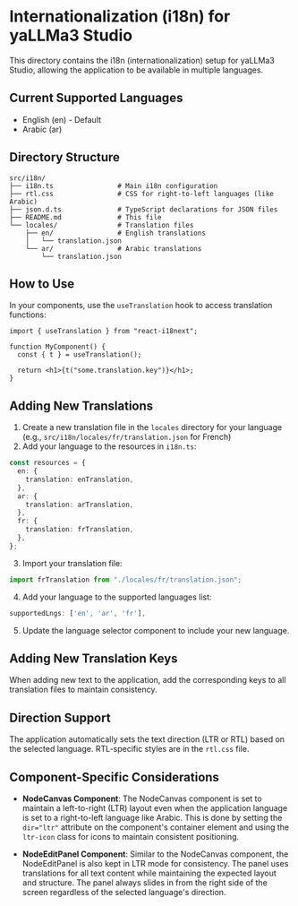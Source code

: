# Internationalization (i18n) for yaLLMa3 Studio

This directory contains the i18n (internationalization) setup for yaLLMa3 Studio, allowing the application to be available in multiple languages.

## Current Supported Languages

- English (en) - Default
- Arabic (ar)

## Directory Structure

```
src/i18n/
├── i18n.ts                # Main i18n configuration
├── rtl.css                # CSS for right-to-left languages (like Arabic)
├── json.d.ts              # TypeScript declarations for JSON files
├── README.md              # This file
└── locales/               # Translation files
    ├── en/                # English translations
    │   └── translation.json
    └── ar/                # Arabic translations
        └── translation.json
```

## How to Use

In your components, use the `useTranslation` hook to access translation functions:

```tsx
import { useTranslation } from "react-i18next";

function MyComponent() {
  const { t } = useTranslation();

  return <h1>{t("some.translation.key")}</h1>;
}
```

## Adding New Translations

1. Create a new translation file in the `locales` directory for your language
   (e.g., `src/i18n/locales/fr/translation.json` for French)
2. Add your language to the resources in `i18n.ts`:

```ts
const resources = {
  en: {
    translation: enTranslation,
  },
  ar: {
    translation: arTranslation,
  },
  fr: {
    translation: frTranslation,
  },
};
```

3. Import your translation file:

```ts
import frTranslation from "./locales/fr/translation.json";
```

4. Add your language to the supported languages list:

```ts
supportedLngs: ['en', 'ar', 'fr'],
```

5. Update the language selector component to include your new language.

## Adding New Translation Keys

When adding new text to the application, add the corresponding keys to all translation files to maintain consistency.

## Direction Support

The application automatically sets the text direction (LTR or RTL) based on the selected language. RTL-specific styles are in the `rtl.css` file.

## Component-Specific Considerations

- **NodeCanvas Component**: The NodeCanvas component is set to maintain a left-to-right (LTR) layout even when the application language is set to a right-to-left language like Arabic. This is done by setting the `dir="ltr"` attribute on the component's container element and using the `ltr-icon` class for icons to maintain consistent positioning.

- **NodeEditPanel Component**: Similar to the NodeCanvas component, the NodeEditPanel is also kept in LTR mode for consistency. The panel uses translations for all text content while maintaining the expected layout and structure. The panel always slides in from the right side of the screen regardless of the selected language's direction.
